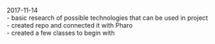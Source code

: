 2017-11-14  
    -   basic research of possible technologies that can be used in project  
    -   created repo and connected it with Pharo  
    -   created a few classes to begin with  